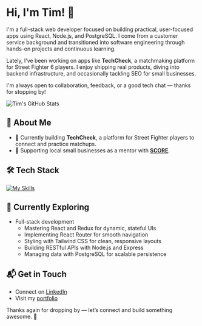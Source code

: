 # Hi, I'm Tim! 👋

I'm a full-stack web developer focused on building practical, user-focused apps using React, Node.js, and PostgreSQL. I come from a customer service background and transitioned into software engineering through hands-on projects and continuous learning.

Lately, I’ve been working on apps like **TechCheck**, a matchmaking platform for Street Fighter 6 players. I enjoy shipping real products, diving into backend infrastructure, and occasionally tackling SEO for small businesses.

I'm always open to collaboration, feedback, or a good tech chat — thanks for stopping by!

![Tim's GitHub Stats](https://github-readme-stats.vercel.app/api?username=Timothyb92&theme=vue-dark&show_icons=true&hide_border=true&count_private=true)

## 🚀 About Me

- 🔭 Currently building **TechCheck**, a platform for Street Fighter players to connect and practice matchups.
- 🌱 Supporting local small businesses as a mentor with [**SCORE**](https://www.score.org/).

## 🛠️ Tech Stack

[![My Skills](https://skillicons.dev/icons?i=ts,nodejs,express,react,mongodb,postgres,html,css)](https://skillicons.dev)

## 🌱 Currently Exploring

- Full-stack development
  - Mastering React and Redux for dynamic, stateful UIs
  - Implementing React Router for smooth navigation
  - Styling with Tailwind CSS for clean, responsive layouts
  - Building RESTful APIs with Node.js and Express
  - Managing data with PostgreSQL for scalable persistence

## 📬 Get in Touch

- Connect on [LinkedIn](https://www.linkedin.com/in/timothy-bedsole/)
- Visit my [portfolio](https://timbedsole.com/)

Thanks again for dropping by — let’s connect and build something awesome. 🚀
